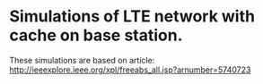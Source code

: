 # Simulations of LTE network with cache on base station. #
These simulations are based on article:
http://ieeexplore.ieee.org/xpl/freeabs_all.jsp?arnumber=5740723